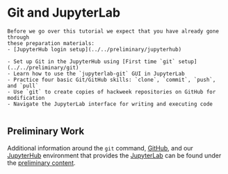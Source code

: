 # Git and JupyterLab

```{important}
Before we go over this tutorial we expect that you have already gone through
these preparation materials:
- [JupyterHub login setup](../../preliminary/jupyterhub)
```

```{admonition} Learning Objectives
- Set up Git in the JupyterHub using [First time `git` setup](../../preliminary/git)
- Learn how to use the `jupyterlab-git` GUI in JupyterLab
- Practice four basic Git/GitHub skills: `clone`, `commit`, `push`, and `pull`
- Use `git` to create copies of hackweek repositories on GitHub for modification
- Navigate the JupyterLab interface for writing and executing code
```

```{tableofcontents}
```

## Preliminary Work

Additional information around the `git` command, [GitHub](https://github.com),
and our [JupyterHub](https://jupyter.org/hub) environment that provides the
[JupyterLab](https://jupyter.org/) can be found under the
[preliminary content](../../preliminary/index).
